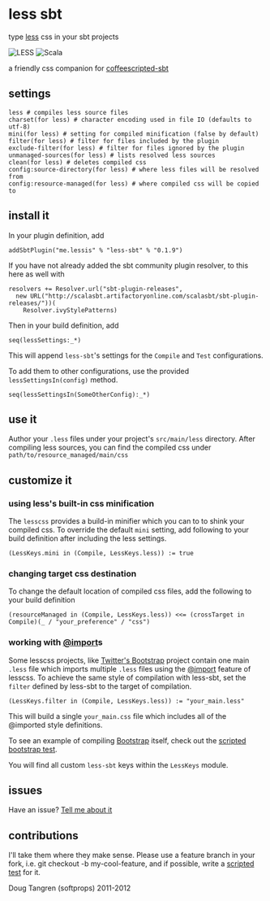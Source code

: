 # less sbt

type [less](http://lesscss.org/) css in your sbt projects

![LESS](http://lesscss.org/images/logo.png) ![Scala](https://github.com/downloads/softprops/coffeescripted-sbt/scala_logo.png)

a friendly css companion for [coffeescripted-sbt][coffeescript]

## settings

    less # compiles less source files
    charset(for less) # character encoding used in file IO (defaults to utf-8)
    mini(for less) # setting for compiled minification (false by default)
    filter(for less) # filter for files included by the plugin
    exclude-filter(for less) # filter for files ignored by the plugin
    unmanaged-sources(for less) # lists resolved less sources
    clean(for less) # deletes compiled css
    config:source-directory(for less) # where less files will be resolved from
    config:resource-managed(for less) # where compiled css will be copied to
    
## install it

In your plugin definition, add
    
    addSbtPlugin("me.lessis" % "less-sbt" % "0.1.9")
    
If you have not already added the sbt community plugin resolver, to this here as well with

    resolvers += Resolver.url("sbt-plugin-releases",
      new URL("http://scalasbt.artifactoryonline.com/scalasbt/sbt-plugin-releases/"))(
        Resolver.ivyStylePatterns)
    
Then in your build definition, add

    seq(lessSettings:_*)
    
This will append `less-sbt`'s settings for the `Compile` and `Test` configurations.

To add them to other configurations, use the provided `lessSettingsIn(config)` method.

    seq(lessSettingsIn(SomeOtherConfig):_*)

## use it

Author your `.less` files under your project's `src/main/less` directory. After compiling less sources, you can find the compiled css under `path/to/resource_managed/main/css`

## customize it

### using less's built-in css minification

The `lesscss` provides a build-in minifier which you can to to shink your compiled css. To override the default `mini` setting, add following to your build definition after including the less settings.

    (LessKeys.mini in (Compile, LessKeys.less)) := true

### changing target css destination

To change the default location of compiled css files, add the following to your build definition

    (resourceManaged in (Compile, LessKeys.less)) <<= (crossTarget in Compile)(_ / "your_preference" / "css")

### working with [@import][importing]s

Some lesscss projects, like [Twitter's Bootstrap][bootstrap] project contain one main `.less` file which imports multiple `.less` files using the [@import][importing] feature of lesscss. To achieve the same style of compilation with less-sbt, set the `filter` defined by less-sbt to the target of compilation.

    (LessKeys.filter in (Compile, LessKeys.less)) := "your_main.less"

This will build a single `your_main.css` file which includes all of the @imported style definitions.

To see an example of compiling [Bootstrap][bootstrap] itself, check out the [scripted bootstrap test](https://github.com/softprops/less-sbt/tree/master/src/sbt-test/less-sbt/bootstrap).
   
You will find all custom `less-sbt` keys within the `LessKeys` module.

## issues 

Have an issue? [Tell me about it][issues]

## contributions

I'll take them where they make sense. Please use a feature branch in your fork, i.e. git checkout -b my-cool-feature, and if possible, write a [scripted test](http://eed3si9n.com/testing-sbt-plugins) for it.

Doug Tangren (softprops) 2011-2012

[issues]: https://github.com/softprops/less-sbt/issues
[importing]: http://lesscss.org/#-importing
[bootstrap]: http://twitter.github.com/bootstrap/
[coffeescript]: https://github.com/softprops/coffeescripted-sbt#readme
